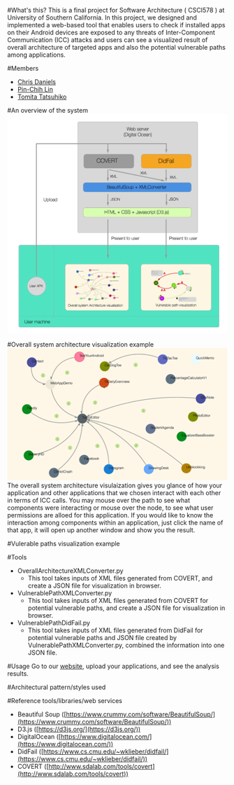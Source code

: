 #What's this?
This is a final project for Software Architecture ( CSCI578 ) at University of Southern California. In this project, we designed and implemented a web-based tool that enables users to check if installed apps on their Android devices are exposed to any threats of Inter-Component Communication (ICC) attacks and users can see a visualized result of overall architecture of targeted apps and also the potential vulnerable paths among applications.

#Members
* [Chris Daniels](https://github.com/chris-daniels)
* [Pin-Chih Lin](https://github.com/pinchih)
* [Tomita Tatsuhiko](https://github.com/tomitatsu)

#An overview of the system     
![picture alt](https://github.com/pinchih/CS578-Final-Project/blob/master/image/system_graph.png?raw=true)

#Overall system architecture visualization example
![](/image/overall_system_architecture_example.gif)
The overall system architecture visulaization gives you glance of how your application and other applications that we chosen interact with each other in terms of ICC calls. You may mouse over the path to see what components were interacting or mouse over the node, to see what user permissions are alloed for this application. If you would like to know the interaction among components within an application, just click the name of that app, it will open up another window and show you the result.

#Vulerable paths visualization example

#Tools
- OverallArchitectureXMLConverter.py
  - This tool takes inputs of XML files generated from COVERT, and create a JSON file for visualization in browser.
- VulnerablePathXMLConverter.py
  - This tool takes inputs of XML files generated from COVERT for potential vulnerable paths, and create a JSON file for visualization in browser.
- VulnerablePathDidFail.py
  - This tool takes inputs of XML files generated from DidFail for potential vulnerable paths and JSON file created by VulnerablePathXMLConverter.py, combined the information into one JSON file.

#Usage
Go to our [website](http://192.241.189.66/top.html), upload your applications, and see the analysis results.

#Architectural pattern/styles used

#Reference tools/libraries/web services
* Beautiful Soup ([https://www.crummy.com/software/BeautifulSoup/](https://www.crummy.com/software/BeautifulSoup/))
* D3.js ([https://d3js.org/](https://d3js.org/))
* DigitalOcean ([https://www.digitalocean.com/](https://www.digitalocean.com/))
* DidFail ([https://www.cs.cmu.edu/~wklieber/didfail/](https://www.cs.cmu.edu/~wklieber/didfail/))
* COVERT ([http://www.sdalab.com/tools/covert](http://www.sdalab.com/tools/covert))






